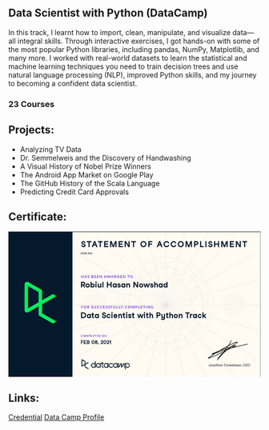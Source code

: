 ## Data Scientist with Python (DataCamp)
In this track, I learnt how to import, clean, manipulate, and visualize data—all integral skills. Through interactive exercises, I got hands-on with some of the most popular Python libraries, including pandas, NumPy, Matplotlib, and many more. I worked with real-world datasets to learn the statistical and machine learning techniques you need to train decision trees and use natural language processing (NLP), improved Python skills, and my journey to becoming a confident data scientist.

### 23 Courses


## Projects:
- Analyzing TV Data
- Dr. Semmelweis and the Discovery of Handwashing
- A Visual History of Nobel Prize Winners
- The Android App Market on Google Play
- The GitHub History of the Scala Language
- Predicting Credit Card Approvals

## Certificate:
<img align='center' src="DS_P.jpg">

## Links:
[Credential](https://www.datacamp.com/statement-of-accomplishment/track/c01d8331d681e1ccd7a6a2f3883b579b7c14fdef)
[Data Camp Profile](https://www.datacamp.com/profile/nowshadrobiulh)

